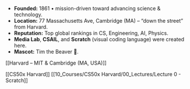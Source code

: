 - **Founded:** 1861 • mission-driven toward advancing science & technology.  
- **Location:** 77 Massachusetts Ave, Cambridge (MA) – “down the street” from Harvard.  
- **Reputation:** Top global rankings in CS, Engineering, AI, Physics.  
- **Media Lab**, **CSAIL**, and **Scratch** (visual coding language) were created here.  
- **Mascot:** Tim the Beaver 🦫.  

[[Harvard – MIT & Cambridge (MA, USA)]]

[[CS50x Harvard]]
[[10_Courses/CS50x Harvard/00_Lectures/Lecture 0 - Scratch]]